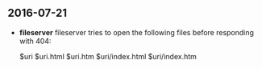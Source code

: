 ## 2016-07-21

- **fileserver** fileserver tries to open the following files before responding
  with 404:

    $uri
    $uri.html
    $uri.htm
    $uri/index.html
    $uri/index.htm
